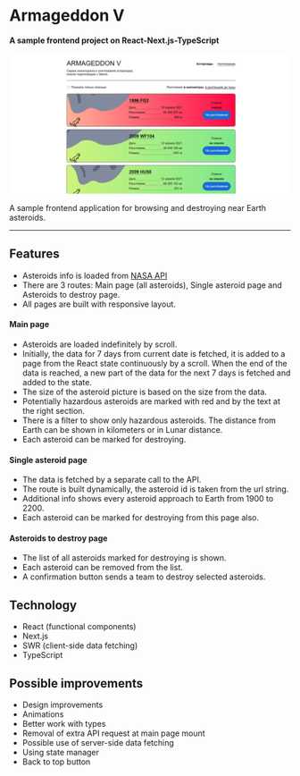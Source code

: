# Armageddon V
**A sample frontend project on React-Next.js-TypeScript**

![Armageddon V](./asteroids_gh.png)

A sample frontend application for browsing and destroying near Earth asteroids.

---
## Features

* Asteroids info is loaded from [NASA API](https://api.nasa.gov)
* There are 3 routes: Main page (all asteroids), Single asteroid page and Asteroids to destroy page.
* All pages are built with responsive layout.

#### Main page
* Asteroids are loaded indefinitely by scroll.
* Initially, the data for 7 days from current date is fetched, it is added to a page from the React state continuously by a scroll. When the end of the data is reached, a new part of the data for the next 7 days is fetched and added to the state.
* The size of the asteroid picture is based on the size from the data.
* Potentially hazardous asteroids are marked with red and by the text at the right section.
* There is a filter to show only hazardous asteroids. The distance from Earth can be shown in kilometers or in Lunar distance.
* Each asteroid can be marked for destroying.

#### Single asteroid page
* The data is fetched by a separate call to the API.
* The route is built dynamically, the asteroid id is taken from the url string.
* Additional info shows every asteroid approach to Earth from 1900 to 2200.
* Each asteroid can be marked for destroying from this page also.

#### Asteroids to destroy page
* The list of all asteroids marked for destroying is shown.
* Each asteroid can be removed from the list.
* A confirmation button sends a team to destroy selected asteroids.

## Technology

* React (functional components)
* Next.js
* SWR (client-side data fetching)
* TypeScript

## Possible improvements

* Design improvements
* Animations
* Better work with types
* Removal of extra API request at main page mount
* Possible use of server-side data fetching
* Using state manager
* Back to top button
